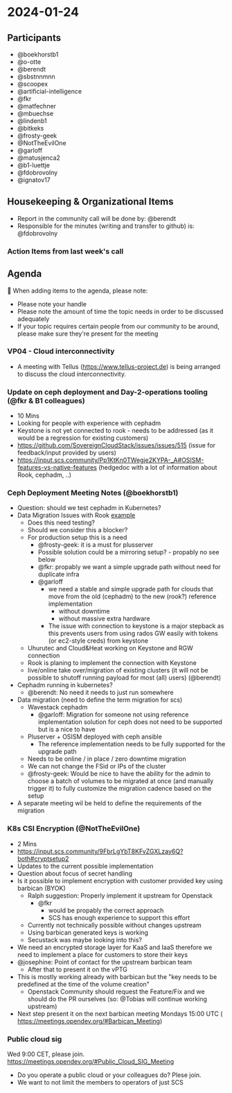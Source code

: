 # 2024-01-24

## Participants

- @boekhorstb1
- @o-otte
- @berendt
- @sbstnnmnn
- @scoopex
- @artificial-intelligence
- @fkr
- @matfechner
- @mbuechse
- @lindenb1
- @bitkeks
- @frosty-geek
- @NotTheEvilOne
- @garloff
- @matusjenca2
- @b1-luettje
- @fdobrovolny
- @ignatov17

## Housekeeping & Organizational Items

- Report in the community call will be done by: @berendt
- Responsible for the minutes (writing and transfer to github) is: @fdobrovolny

### Action Items from last week's call

## Agenda

:rotating_light: When adding items to the agenda, please note:

- Please note your handle
- Please note the amount of time the topic needs in order to be discussed adequately
- If your topic requires certain people from our community to be around, please make sure they're present for the meeting

### VP04 - Cloud interconnectivity

- A meeting with Tellus (<https://www.tellus-project.de>) is being arranged to discuss the cloud interconnectivity.

### Update on ceph deployment and Day-2-operations tooling (@fkr & B1 colleagues)

- 10 Mins
- Looking for people with experience with cephadm
- Keystone is not yet connected to rook - needs to be addressed (as it would be a regression for existing customers)
- <https://github.com/SovereignCloudStack/issues/issues/515> (issue for feedback/input provided by users)
- <https://input.scs.community/Pp1KtKn0TWegje2KYPA-_A#OSISM-features-vs-native-features> (hedgedoc with a lot of information about Rook, cephadm, ..)

### Ceph Deployment Meeting Notes (@boekhorstb1)

- Question: should we test cephadm in Kubernetes?
- Data Migration Issues with Rook [example](https://github.com/rook/rook/discussions/12045)
  - Does this need testing?
  - Should we consider this a blocker?
  - For production setup this is a need
    - @frosty-geek: it is a must for plusserver
    - Possible solution could be a mirroring setup? - propably no see below
    - @fkr: propably we want a simple upgrade path without need for duplicate infra
    - @garloff
      - we need a stable and simple upgrade path for clouds that move from the old (cephadm) to the new (rook?) reference implementation
        - without downtime
        - without massive extra hardware
      - The issue with connection to keystone is a major stepback as this prevents users from using rados GW easily with tokens (or ec2-style creds) from keystone
  - Uhurutec and Cloud&Heat working on Keystone and RGW connection
  - Rook is planing to implement the connection with Keystone
  - live/online take over/migration of existing clusters (it will not be possible to shutoff running payload for most (all) users) (@berendt)
- Cephadm running in kubernetes?
  - @berendt: No need it needs to just run somewhere
- Data migration (need to define the term migration for scs)
  - Wavestack cephadm
    - @garloff: Migration for someone not using reference implementation solution for ceph does not need to be supported but is a nice to have
  - Pluserver + OSISM deployed with ceph ansible
    - The reference implementation needs to be fully supported for the upgrade path
  - Needs to be online / in place / zero downtime migration
  - We can not change the FSid or IPs of the cluster
  - @frosty-geek: Would be nice to have the ability for the admin to choose a batch of volumes to be migrated at once (and manually trigger it) to fully customize the migration cadence based on the setup
- A separate meeting wil be held to define the requirements of the migration

### K8s CSI Encryption (@NotTheEvilOne)

- 2 Mins
- <https://input.scs.community/9FbrLgYbT8KFvZGXLzay6Q?both#cryptsetup2>
- Updates to the current possible implementation
- Question about focus of secret handling
- Is it possible to implement encryption with customer provided key using barbican (BYOK)
  - Ralph suggestion: Properly implement it upstream for Openstack
    - @fkr
      - would be propably the correct approach
      - SCS has enough experience to support this effort
  - Currently not technically possible without changes upstream
  - Using barbican generated keys is working
  - Secustack was maybe looking into this?
- We need an encrypted storage layer for KaaS and IaaS therefore we need to implement a place for customers to store their keys
- @josephine: Point of contact for the upstream barbican team
  - After that to present it on the vPTG
- This is mostly working already with barbican but the "key needs to be predefined at the time of the volume creation"
  - Openstack Community should request the Feature/Fix and we should do the PR ourselves (so: @Tobias will continue working upstream)
- Next step present it on the next barbican meeting Mondays 15:00 UTC (
<https://meetings.opendev.org/#Barbican_Meeting>)

### Public cloud sig

Wed 9:00 CET, please join. <https://meetings.opendev.org/#Public_Cloud_SIG_Meeting>

- Do you operate a public cloud or your colleagues do? Plese join.
- We want to not limit the members to operators of just SCS
